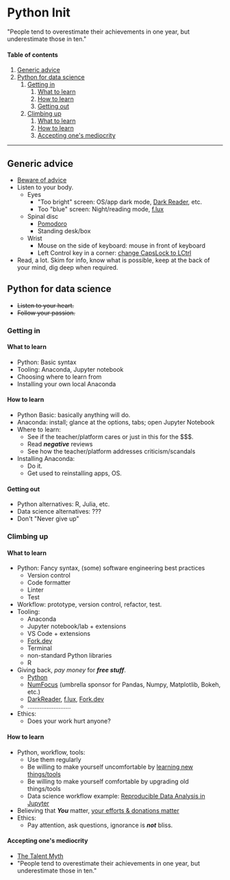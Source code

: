 # Python Init

"People tend to overestimate their achievements in one year, but underestimate those in ten."

#### Table of contents

1. [Generic advice](#generic-advice)
2. [Python for data science](#python-for-data-science)
   1. [Getting in](#getting-in)
      1. [What to learn](#what-to-learn)
      2. [How to learn](#how-to-learn)
      3. [Getting out](#getting-out)
   2. [Climbing up](#climbing-up)
      1. [What to learn](#what-to-learn-1)
      2. [How to learn](#how-to-learn-1)
      3. [Accepting one's mediocrity](#accepting-ones-mediocrity)

---

## Generic advice

- [Beware of advice](https://sivers.org/advice)
- Listen to your body.
  - Eyes
    - "Too bright" screen: OS/app dark mode, [Dark Reader](https://www.darkreader.org/), etc.
    - Too "blue" screen: Night/reading mode, [f.lux](https://justgetflux.com/)
  - Spinal disc
    - [Pomodoro](https://en.wikipedia.org/wiki/Pomodoro_Technique)
    - Standing desk/box
  - Wrist
    - Mouse on the side of keyboard: mouse in front of keyboard
    - Left Control key in a corner: [change CapsLock to LCtrl](https://github.com/randyrants/sharpkeys)
- Read, a lot. Skim for info, know what is possible, keep at the back of your mind, dig deep when required.

## Python for data science

- ~~Listen to your heart.~~
- ~~Follow your passion.~~

### Getting in

#### What to learn

- Python: Basic syntax
- Tooling: Anaconda, Jupyter notebook
- Choosing where to learn from
- Installing your own local Anaconda

#### How to learn

- Python Basic: basically anything will do.
- Anaconda: install; glance at the options, tabs; open Jupyter Notebook
- Where to learn:
  - See if the teacher/platform cares or just in this for the \$\$\$.
  - Read ***negative*** reviews
  - See how the teacher/platform addresses criticism/scandals
- Installing Anaconda:
  - Do it.
  - Get used to reinstalling apps, OS.

#### Getting out

- Python alternatives: R, Julia, etc.
- Data science alternatives: ???
- Don't "Never give up"

### Climbing up

#### What to learn

- Python: Fancy syntax, (some) software engineering best practices
  - Version control
  - Code formatter
  - Linter
  - Test
- Workflow: prototype, version control, refactor, test.
- Tooling:
  - Anaconda
  - Jupyter notebook/lab + extensions
  - VS Code + extensions
  - [Fork.dev](https://fork.dev/)
  - Terminal
  - non-standard Python libraries
  - R
- Giving back, *pay money* for ***free stuff***.
  - [Python](https://www.python.org/psf/donations/python-dev/)
  - [NumFocus](https://github.com/sponsors/numfocus) (umbrella sponsor for Pandas, Numpy, Matplotlib, Bokeh, etc.)
  - [DarkReader](https://opencollective.com/darkreader), [f.lux](https://www.paypal.me/justgetflux/10), [Fork.dev](https://fork.dev/buy)
  - .........................
- Ethics:
  - Does your work hurt anyone?

#### How to learn

- Python, workflow, tools:
  - Use them regularly
  - Be willing to make yourself uncomfortable by [learning new things/tools](https://twitter.com/jakevdp/status/1214785249978175489)
  - Be willing to make yourself comfortable by upgrading old things/tools
  - Data science workflow example: [Reproducible Data Analysis in Jupyter](https://www.youtube.com/playlist?list=PLYCpMb24GpOC704uO9svUrihl-HY1tTJJ)
- Believing that ***You*** matter, [your efforts & donations matter](https://www.thelifeyoucansave.org/)
- Ethics:
  - Pay attention, ask questions, ignorance is ***not*** bliss.

#### Accepting one's mediocrity

- [The Talent Myth](https://www.youtube.com/watch?v=hIJdFxYlEKE)
- "People tend to overestimate their achievements in one year, but underestimate those in ten."
